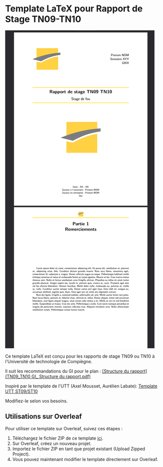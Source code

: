 # Template LaTeX pour Rapport de Stage TN09-TN10
![](https://github.com/GuillaumeHERMOSO/Rapport-TN09-TN10-LaTeX-UTC/blob/main/rapport.png)

Ce template LaTeX est conçu pour les rapports de stage TN09 ou TN10 à l'Université de technologie de Compiègne. 

Il suit les recommandations du GI pour le plan : [[Structure du rapport](TN09_TN10 GI_ Structure du rapport.pdf)](https://github.com/GuillaumeHERMOSO/Rapport-TN09-TN10-LaTeX-UTC/blob/main/TN09_TN10%20GI_%20Structure%20du%20rapport.pdf)


Inspiré par le template de l'UTT (Axel Mousset, Aurélien Labate): [Template UTT ST09/ST10](https://www.overleaf.com/latex/templates/utt-st09-slash-st10/kwpzjqwhtqjt)


Modifiez-le selon vos besoins.

## Utilisations sur Overleaf

Pour utiliser ce template sur Overleaf, suivez ces étapes :

1. Téléchargez le fichier ZIP de ce template [ici](https://github.com/GuillaumeHERMOSO/Rapport-TN09-TN10-LaTeX-UTC/archive/refs/heads/main.zip).
2. Sur Overleaf, créez un nouveau projet.
3. Importez le fichier ZIP en tant que projet existant (Upload Zipped Project).
4. Vous pouvez maintenant modifier le template directement sur Overleaf.
